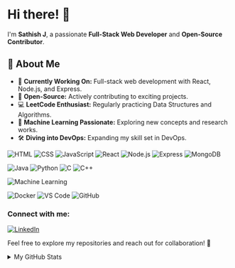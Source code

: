 # Hi there! 👋

I'm **Sathish J**, a passionate **Full-Stack Web Developer** and **Open-Source Contributor**.

## 🚀 About Me
- 🔭 **Currently Working On:** Full-stack web development with React, Node.js, and Express.
- 🌱 **Open-Source:** Actively contributing to exciting projects.
- 💻 **LeetCode Enthusiast:** Regularly practicing Data Structures and Algorithms.
- 🤖 **Machine Learning Passionate:** Exploring new concepts and research works.
- 🛠️ **Diving into DevOps:** Expanding my skill set in DevOps.

![HTML](https://img.shields.io/badge/HTML5-E34F26?style=for-the-badge&logo=html5&logoColor=white)
![CSS](https://img.shields.io/badge/CSS3-1572B6?style=for-the-badge&logo=css3&logoColor=white)
![JavaScript](https://img.shields.io/badge/JavaScript-F7DF1E?style=for-the-badge&logo=javascript&logoColor=black)
![React](https://img.shields.io/badge/React-61DAFB?style=for-the-badge&logo=react&logoColor=black)
![Node.js](https://img.shields.io/badge/Node.js-339933?style=for-the-badge&logo=node.js&logoColor=white)
![Express](https://img.shields.io/badge/Express-000000?style=for-the-badge&logo=express&logoColor=white)
![MongoDB](https://img.shields.io/badge/MongoDB-47A248?style=for-the-badge&logo=mongodb&logoColor=white)

![Java](https://img.shields.io/badge/Java-ED8B00?style=for-the-badge&logo=Java&logoColor=white)
![Python](https://img.shields.io/badge/Python-3776AB?style=for-the-badge&logo=python&logoColor=white)
![C](https://img.shields.io/badge/C-00599C?style=for-the-badge&logo=c&logoColor=white)
![C++](https://img.shields.io/badge/C++-00599C?style=for-the-badge&logo=c%2B%2B&logoColor=white)

![Machine Learning](https://img.shields.io/badge/Machine_Learning-4285F4?style=for-the-badge&logo=TensorFlow&logoColor=white)

![Docker](https://img.shields.io/badge/Docker-2496ED?style=for-the-badge&logo=docker&logoColor=white)
![VS Code](https://img.shields.io/badge/VS_Code-007ACC?style=for-the-badge&logo=visual-studio-code&logoColor=white)
![GitHub](https://img.shields.io/badge/GitHub-181717?style=for-the-badge&logo=github&logoColor=white)


### Connect with me:
[![LinkedIn](https://img.shields.io/badge/LinkedIn-%230077B5.svg?logo=linkedin&logoColor=white)](https://linkedin.com/in/sathish-j-9bb492219) 




Feel free to explore my repositories and reach out for collaboration! 🌟

<details>
  <summary> My GitHub Stats</summary>
  &emsp;
<div align="center">  
  <a href="https://github.com/Sathish111j">
    <img src="https://fabianocouto-readme-stats.vercel.app/api?username=Sathish111j&show_icons=true&include_all_commits=true&count_private=true&theme=github_dark_dimmed&hide=stars&line_height=28&v1&rank_icon=github&text_color=adbac7&title_color=7cfe9e&icon_color=7cfe9e" width="48%" />
  </a>
  <a href="https://github.com/Sathish111j">
    <img src="https://github-readme-streak-stats.herokuapp.com/?user=Sathish111j&background=24292f&border=373e47&stroke=373e47&currStreakNum=adbac7&sideNums=adbac7&sideLabels=adbac7&dates=adbac7&ring=7cfe9e&currStreakLabel=7cfe9e&fire=213658k" width="48%" />
  </a>
</div>
<div align="center">
  <a href="https://github.com/Sathish111j">
    <img src="https://github-readme-stats.vercel.app/api/top-langs?username=Sathish111j&show_icons=true&locale=en&layout=compact&title_color=7cfe9e&font_color=adbac7&bg_color=24292f" width="34%" />
  </a>
</div>
</details>



